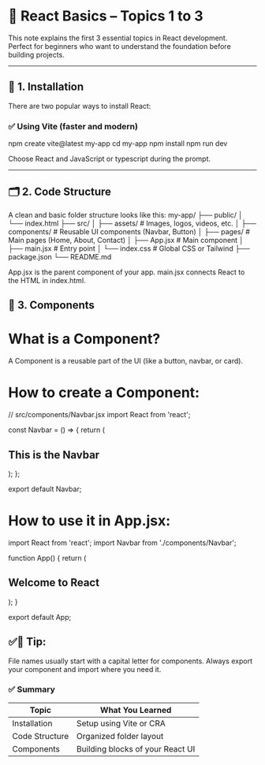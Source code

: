 # 📘 React Basics – Topics 1 to 3

This note explains the first 3 essential topics in React development.  
Perfect for beginners who want to understand the foundation before building projects.

---

## 🔧 1. Installation

There are two popular ways to install React:

### ✅ Using **Vite** (faster and modern)

npm create vite@latest my-app
cd my-app
npm install
npm run dev

Choose React and JavaScript or typescript during the prompt.

---

## 🗂️ 2. Code Structure

A clean and basic folder structure looks like this:
my-app/
├── public/
│   └── index.html
├── src/
│   ├── assets/         # Images, logos, videos, etc.
│   ├── components/     # Reusable UI components (Navbar, Button)
│   ├── pages/          # Main pages (Home, About, Contact)
│   ├── App.jsx         # Main component
│   ├── main.jsx        # Entry point
│   └── index.css       # Global CSS or Tailwind
├── package.json
└── README.md

App.jsx is the parent component of your app.
main.jsx connects React to the HTML in index.html.

## 🧱 3. Components

# What is a Component?
A Component is a reusable part of the UI (like a button, navbar, or card).

# How to create a Component:
// src/components/Navbar.jsx
import React from 'react';

const Navbar = () => {
  return (
    <nav>
      <h1>This is the Navbar</h1>
    </nav>
  );
};

export default Navbar;

 # How to use it in App.jsx:
 import React from 'react';
import Navbar from './components/Navbar';

function App() {
  return (
    <div>
      <Navbar />
      <h2>Welcome to React</h2>
    </div>
  );
}

export default App;

 
##  ✅🧠 Tip:
File names usually start with a capital letter for components.
Always export your component and import where you need it.


### ✅ Summary

|  Topic         | What You Learned                 |
| -------------- | -------------------------------- |
| Installation   | Setup using Vite or CRA          |
| Code Structure | Organized folder layout          |
| Components     | Building blocks of your React UI |

